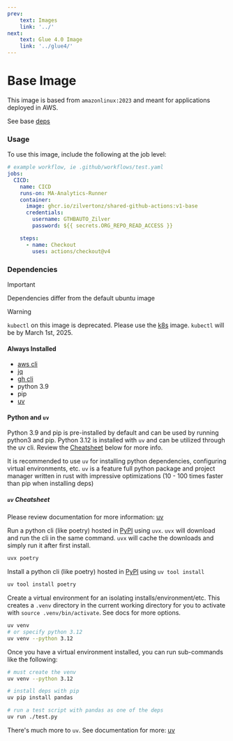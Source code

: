 ```yaml
---
prev:
    text: Images
    link: '../'
next:
    text: Glue 4.0 Image
    link: '../glue4/'
---
```


# Base Image

This image is based from `amazonlinux:2023` and meant for applications deployed 
in AWS.

See base [deps](#always-installed)

### Usage
To use this image, include the following at the job level:


```yaml
# example workflow, ie .github/workflows/test.yaml
jobs:
  CICD:
    name: CICD
    runs-on: MA-Analytics-Runner
    container:
      image: ghcr.io/zilvertonz/shared-github-actions:v1-base
      credentials:
        username: GTHBAUTO_Zilver
        password: ${{ secrets.ORG_REPO_READ_ACCESS }}

    steps:
      - name: Checkout
        uses: actions/checkout@v4
```

### Dependencies

> [!IMPORTANT]
> Dependencies differ from the default ubuntu image

> [!WARNING]
> `kubectl` on this image is deprecated. Please use the [k8s](../k8s/) image. `kubectl` will be by March 1st, 2025.

#### Always Installed
- [aws cli](https://aws.amazon.com/cli/)
- [jq](https://jqlang.github.io/jq/)
- [gh cli](https://cli.github.com/)
- python 3.9
- pip
- [uv](https://docs.astral.sh/uv/)

#### Python and `uv`
Python 3.9 and pip is pre-installed by default and can be used by running 
python3 and pip. Python 3.12 is installed with `uv` and can be utilized through 
the uv cli. Review the [Cheatsheet](#uv-cheatsheet) below for more info.

It is recommended to use `uv` for installing python dependencies, configuring virtual environments, etc.
`uv` is a feature full python package and project manager written in rust with impressive optimizations (10 - 100 times faster than pip when installing deps)

##### `uv` Cheatsheet

Please review documentation for more information: [uv](https://docs.astral.sh/uv/)

Run a python cli (like poetry) hosted in [PyPI](https://pypi.org/) using `uvx`. 
`uvx` will download and run the cli in the same command. `uvx` will cache the downloads
and simply run it after first install.
```bash
uvx poetry
```

Install a python cli (like poetry) hosted in [PyPI](https://pypi.org/) using `uv tool install`
```bash
uv tool install poetry
```

Create a virtual environment for an isolating installs/environment/etc. This 
creates a `.venv` directory in the current working directory for you to activate 
with `source .venv/bin/activate`. See docs for more options.
```bash
uv venv
# or specify python 3.12
uv venv --python 3.12
```

Once you have a virtual environment installed, you can run sub-commands like the 
following:

```bash
# must create the venv
uv venv --python 3.12

# install deps with pip
uv pip install pandas

# run a test script with pandas as one of the deps
uv run ./test.py
```

There's much more to `uv`. See documentation for more: [uv](https://docs.astral.sh/uv/)
